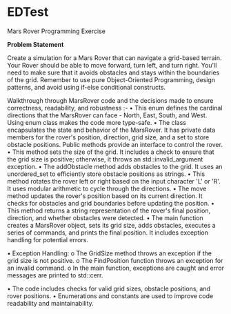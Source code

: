 # EDTest
Mars Rover Programming Exercise

**Problem Statement**

Create a simulation for a Mars Rover that can navigate a grid-based terrain. Your Rover should be able to move forward, turn left, and turn 
right. You'll need to make sure that it avoids obstacles and stays within the boundaries of the grid. Remember to use pure Object-Oriented 
Programming, design patterns, and avoid using if-else conditional constructs.



Walkthrough through MarsRover code and the decisions made to ensure correctness, readability, and robustness :-
•	This enum defines the cardinal directions that the MarsRover can face - North, East, South, and West. Using enum class makes the code more type-safe.
•	The class encapsulates the state and behavior of the MarsRover. It has private data members for the rover's position, direction, grid size, and a set
	to store obstacle positions. Public methods provide an interface to control the rover.
•	This method sets the size of the grid. It includes a check to ensure that the grid size is positive; otherwise, it throws an std::invalid_argument exception.
•	The addObstacle method adds obstacles to the grid. It uses an unordered_set to efficiently store obstacle positions as strings.
•	This method rotates the rover left or right based on the input character 'L' or 'R'. It uses modular arithmetic to cycle through the directions.
•	The move method updates the rover's position based on its current direction. It checks for obstacles and grid boundaries before updating the position.
•	This method returns a string representation of the rover's final position, direction, and whether obstacles were detected.
•	The main function creates a MarsRover object, sets its grid size, adds obstacles, executes a series of commands, and prints the final position. 
	It includes exception handling for potential errors.

•	Exception Handling:
    o	The GridSize method throws an exception if the grid size is not positive.
    o	The FindPosition function throws an exception for an invalid command.
    o	In the main function, exceptions are caught and error messages are printed to std::cerr.
	
•	The code includes checks for valid grid sizes, obstacle positions, and rover positions.
•	Enumerations and constants are used to improve code readability and maintainability.









